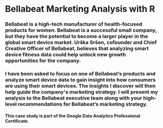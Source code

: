 # Bellabeat Marketing Analysis with R

### Bellabeat is a high-tech manufacturer of health-focused products for women. Bellabeat is a successful small company, but they have the potential to become a larger player in the global smart device market. Urška Sršen, cofounder and Chief Creative Officer of Bellabeat, believes that analyzing smart device fitness data could help unlock new growth opportunities for the company. 

### I have been asked to focus on one of Bellabeat’s products and analyze smart device data to gain insight into how consumers are using their smart devices. The insights I discover will then help guide the company's marketing strategy. I will present my analysis to the Bellabeat executive team along with your high-level recommendations for Bellabeat’s marketing strategy.

#### This case study is part of the Google Data Analytics Professional Certificate.
